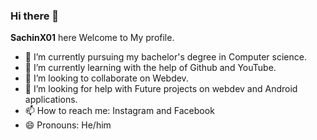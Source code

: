 ### Hi there 👋

**SachinX01** here
Welcome to My profile.

- 🔭 I’m currently pursuing my bachelor's degree in Computer science.
- 🌱 I’m currently learning with the help of Github and YouTube.
- 👯 I’m looking to collaborate on Webdev.
- 🤔 I’m looking for help with Future projects on webdev and Android applications.
- 📫 How to reach me: Instagram and Facebook
- 😄 Pronouns: He/him

